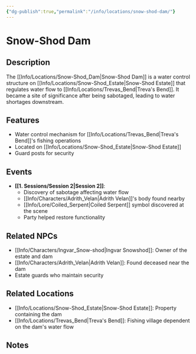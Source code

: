 ```yaml
---
{"dg-publish":true,"permalink":"/info/locations/snow-shod-dam/"}
---
```



# Snow-Shod Dam

## Description
The [[Info/Locations/Snow-Shod_Dam\|Snow-Shod Dam]] is a water control structure on [[Info/Locations/Snow-Shod_Estate\|Snow-Shod Estate]] that regulates water flow to [[Info/Locations/Trevas_Bend\|Treva's Bend]]. It became a site of significance after being sabotaged, leading to water shortages downstream.

## Features
- Water control mechanism for [[Info/Locations/Trevas_Bend\|Treva's Bend]]'s fishing operations
- Located on [[Info/Locations/Snow-Shod_Estate\|Snow-Shod Estate]]
- Guard posts for security

## Events
- **[[1. Sessions/Session 2\|Session 2]]**: 
  - Discovery of sabotage affecting water flow
  - [[Info/Characters/Adrith_Velan\|Adrith Velan]]'s body found nearby
  - [[Info/Lore/Coiled_Serpent\|Coiled Serpent]] symbol discovered at the scene
  - Party helped restore functionality
  
## Related NPCs
- [[Info/Characters/Ingvar_Snow-shod\|Ingvar Snowshod]]: Owner of the estate and dam
- [[Info/Characters/Adrith_Velan\|Adrith Velan]]: Found deceased near the dam
- Estate guards who maintain security

## Related Locations
- [[Info/Locations/Snow-Shod_Estate\|Snow-Shod Estate]]: Property containing the dam
- [[Info/Locations/Trevas_Bend\|Treva's Bend]]: Fishing village dependent on the dam's water flow

## Notes
